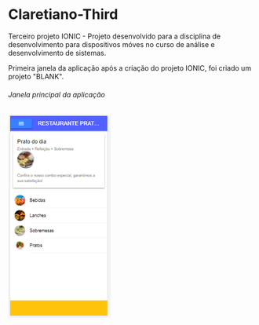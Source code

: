 # Claretiano-Third
Terceiro projeto IONIC - Projeto desenvolvido para a disciplina de desenvolvimento para dispositivos móves no curso de análise e desenvolvimento de sistemas.

Primeira janela da aplicação após a criação do projeto IONIC, foi criado um projeto "BLANK".
###### Janela principal da aplicação
![Janela-Principal](https://github.com/agsilvamhm/Claretiano-Third/blob/master/src/assets/imagens/TelaPrincipal.PNG)
